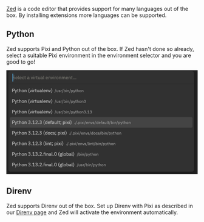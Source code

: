 [Zed](https://zed.dev/) is a code editor that provides support for many languages out of the box.
By installing extensions more languages can be supported.


## Python

Zed supports Pixi and Python out of the box.
If Zed hasn't done so already, select a suitable Pixi environment in the environment selector and you are good to go!

![Zed Python Environment Selector](../../assets/zed-python-env-selector.png)

## Direnv

Zed supports Direnv out of the box.
Set up Direnv with Pixi as described in our [Direnv page](../third_party/direnv.md) and Zed will activate the environment automatically.
